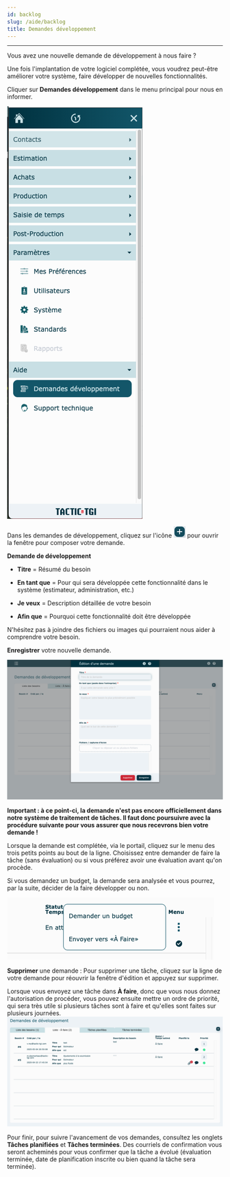 ```yaml
---
id: backlog
slug: /aide/backlog
title: Demandes développement
---
```


---

Vous avez une nouvelle demande de développement à nous faire ?

Une fois l'implantation de votre logiciel complétée, vous voudrez peut-être améliorer votre système, faire développer de nouvelles fonctionnalités.

Cliquer sur **Demandes développement** dans le menu principal pour nous en informer.

![](../../static/img/Aide_Backlog_1.png)

Dans les demandes de développement, cliquez sur l'icône ![](../../static/img/Contacts_2_iconeajout.png) pour ouvrir la fenêtre pour composer votre demande.

**Demande de développement**

- **Titre** = Résumé du besoin
- **En tant que** = Pour qui sera développée cette fonctionnalité dans le système (estimateur, administration, etc.)

- **Je veux** = Description détaillée de votre besoin
- **Afin que** = Pourquoi cette fonctionnalité doit être développée

N'hésitez pas à joindre des fichiers ou images qui pourraient nous aider à comprendre votre besoin.

**Enregistrer** votre nouvelle demande.

![](../../static/img/Aide_Backlog_2.png)

**Important : à ce point-ci, la demande n'est pas encore officiellement dans notre système de traitement de tâches.
Il faut donc poursuivre avec la procédure suivante pour vous assurer que nous recevrons bien votre demande !**

Lorsque la demande est complétée, via le portail, cliquez sur le menu des trois petits points au bout de la ligne.
Choisissez entre demander de faire la tâche (sans évaluation) ou si vous préférez avoir une évaluation avant qu'on procède.

Si vous demandez un budget, la demande sera analysée et vous pourrez, par la suite, décider de la faire développer ou non.

![](../../static/img/Aide_Backlog_3.png)

**Supprimer** une demande : Pour supprimer une tâche, cliquez sur la ligne de votre demande pour réouvrir la fenêtre d'édition et appuyez sur supprimer.

Lorsque vous envoyez une tâche dans **À faire**, donc que vous nous donnez l'autorisation de procéder, vous pouvez ensuite mettre un ordre de priorité, qui sera très utile si plusieurs tâches sont à faire et qu'elles sont faites sur plusieurs journées.
![](../../static/img/Aide_Backlog_4.png)

Pour finir, pour suivre l'avancement de vos demandes, consultez les onglets **Tâches planifiées** et **Tâches terminées**.
Des courriels de confirmation vous seront acheminés pour vous confirmer que la tâche a évolué (évaluation terminée, date de planification inscrite ou bien quand la tâche sera terminée).
